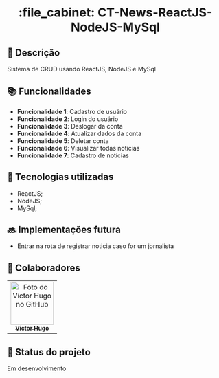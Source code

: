 <h1 align="center">:file_cabinet: CT-News-ReactJS-NodeJS-MySql</h1>

## :memo: Descrição

Sistema de CRUD usando ReactJS, NodeJS e MySql

## :books: Funcionalidades

- <b>Funcionalidade 1</b>: Cadastro de usuário
- <b>Funcionalidade 2</b>: Login do usuário
- <b>Funcionalidade 3</b>: Deslogar da conta
- <b>Funcionalidade 4</b>: Atualizar dados da conta
- <b>Funcionalidade 5</b>: Deletar conta
- <b>Funcionalidade 6</b>: Visualizar todas notícias
- <b>Funcionalidade 7</b>: Cadastro de notícias

## :wrench: Tecnologias utilizadas

- ReactJS;
- NodeJS;
- MySql;

## :soon: Implementações futura

- Entrar na rota de registrar noticia caso for um jornalista

## :handshake: Colaboradores

<table>
  <tr>
    <td align="center">
      <a href="http://github.com/Victor-HM">
        <img src="https://avatars.githubusercontent.com/u/73660002?v=4" width="100px;" alt="Foto do Victor Hugo no GitHub"/><br>
        <sub>
          <b>Victor Hugo</b>
        </sub>
      </a>
    </td>
  </tr>
</table>

## :dart: Status do projeto

Em desenvolvimento
